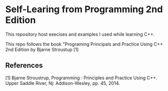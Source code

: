 # Self-Learing from Programming 2nd Edition
This repository host execises and examples I used while learning C++.

This repo follows the book "Programing Principals and Practice Using C++ 2nd Edition by Bjarne Stroustup [1]

## References 

[1] Bjarne Stroustrup, Programming : Principles and Practice Using C++. Upper Saddle River, Nj: Addison-Wesley, pp. 45, 2014.
